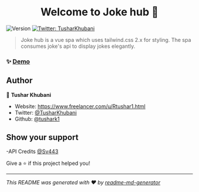 <h1 align="center">Welcome to Joke hub 👋</h1>
<p>
  <img alt="Version" src="https://img.shields.io/badge/version-1.0-blue.svg?cacheSeconds=2592000" />
  <a href="https://twitter.com/TusharKhubani" target="_blank">
    <img alt="Twitter: TusharKhubani" src="https://img.shields.io/twitter/follow/TusharKhubani.svg?style=social" />
  </a>
</p>

> Joke hub is a vue spa which uses tailwind.css 2.x for styling. The spa consumes joke's api to display jokes elegantly.

### ✨ [Demo](https://joke-hub.vercel.app/)

## Author

👤 **Tushar Khubani**

- Website: https://www.freelancer.com/u/Rtushar1.html
- Twitter: [@TusharKhubani](https://twitter.com/TusharKhubani)
- Github: [@tushark1](https://github.com/tushark1)

## Show your support

-API Credits [@Sv443](https://github.com/Sv443/JokeAPI)

Give a ⭐️ if this project helped you!

---

_This README was generated with ❤️ by [readme-md-generator](https://github.com/kefranabg/readme-md-generator)_
